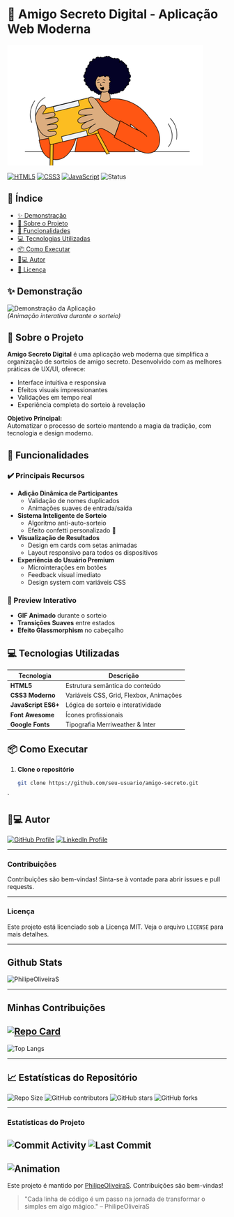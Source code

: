 # 🎅 Amigo Secreto Digital - Aplicação Web Moderna

![Capa do Projeto](assets/amigo-secreto.png)

[![HTML5](https://img.shields.io/badge/HTML5-E34F26?style=for-the-badge&logo=html5&logoColor=white)](https://developer.mozilla.org/pt-BR/docs/Web/HTML)
[![CSS3](https://img.shields.io/badge/CSS3-1572B6?style=for-the-badge&logo=css3&logoColor=white)](https://developer.mozilla.org/pt-BR/docs/Web/CSS)
[![JavaScript](https://img.shields.io/badge/JavaScript-F7DF1E?style=for-the-badge&logo=javascript&logoColor=black)](https://developer.mozilla.org/pt-BR/docs/Web/JavaScript)
![Status](https://img.shields.io/badge/Status-Concluído%20✅-brightgreen?style=for-the-badge)

## 📑 Índice
- [✨ Demonstração](#-demonstração)
- [🚀 Sobre o Projeto](#-sobre-o-projeto)
- [🎯 Funcionalidades](#-funcionalidades)
- [💻 Tecnologias Utilizadas](#-tecnologias-utilizadas)
- [📦 Como Executar](#-como-executar)
- [👨💻 Autor](#-autor)
- [📄 Licença](#-licença)

## ✨ Demonstração
![Demonstração da Aplicação](entregaDosPresentesDosAmigosSorteados.gif)  
*(Animação interativa durante o sorteio)*

## 🚀 Sobre o Projeto
**Amigo Secreto Digital** é uma aplicação web moderna que simplifica a organização de sorteios de amigo secreto. Desenvolvido com as melhores práticas de UX/UI, oferece:

- Interface intuitiva e responsiva
- Efeitos visuais impressionantes
- Validações em tempo real
- Experiência completa do sorteio à revelação

**Objetivo Principal:**  
Automatizar o processo de sorteio mantendo a magia da tradição, com tecnologia e design moderno.

## 🎯 Funcionalidades
### ✔️ Principais Recursos
- **Adição Dinâmica de Participantes**
  - Validação de nomes duplicados
  - Animações suaves de entrada/saída
- **Sistema Inteligente de Sorteio**
  - Algoritmo anti-auto-sorteio
  - Efeito confetti personalizado 🎊
- **Visualização de Resultados**
  - Design em cards com setas animadas
  - Layout responsivo para todos os dispositivos
- **Experiência do Usuário Premium**
  - Microinterações em botões
  - Feedback visual imediato
  - Design system com variáveis CSS

### 🎥 Preview Interativo
- **GIF Animado** durante o sorteio
- **Transições Suaves** entre estados
- **Efeito Glassmorphism** no cabeçalho

## 💻 Tecnologias Utilizadas
| Tecnologia          | Descrição                           |
|---------------------|-------------------------------------|
| **HTML5**           | Estrutura semântica do conteúdo     |
| **CSS3 Moderno**    | Variáveis CSS, Grid, Flexbox, Animações |
| **JavaScript ES6+** | Lógica de sorteio e interatividade  |
| **Font Awesome**    | Ícones profissionais                 |
| **Google Fonts**    | Tipografia Merriweather & Inter     |

## 📦 Como Executar
1. **Clone o repositório**
   ```bash
   git clone https://github.com/seu-usuario/amigo-secreto.git
`
 ## 👨💻 Autor
 [![GitHub Profile](https://img.shields.io/badge/GitHub-Profile-black?style=for-the-badge)](https://github.com/PhilipeOliveiraS)
 [![LinkedIn Profile](https://img.shields.io/badge/LinkedIn-Profile-blue?style=for-the-badge)](https://github.com/PhilipeOliveiraS)

 ---

### Contribuições

Contribuições são bem-vindas! Sinta-se à vontade para abrir issues e pull requests.

---

### Licença

Este projeto está licenciado sob a Licença MIT. Veja o arquivo `LICENSE` para mais detalhes.

---

## Github Stats
![PhilipeOliveiraS](https://github-readme-stats.vercel.app/api?username=PhilipeOliveiraS&show_icons=true&bg_color=0D1117&border_color=30A3DC&icon_color=30A3DC&title_color=0056B3&text_color=FFF)

---
## Minhas Contribuições
[![Repo Card](https://github-readme-stats.vercel.app/api/pin/?username=PhilipeOliveiraS&repo=web-coding&bg_color=0D1117&border_color=30A3DC&show_icons=true&icon_color=30A3DC&title_color=0056B3&text_color=FFF)](https://github.com/PhilipeOliveiraS)
---

![Top Langs](https://github-readme-stats.vercel.app/api/top-langs/?username=PhilipeOliveiraS&layout=compact&bg_color=0D1117&border_color=30A3DC&show_icons=true&icon_color=30A3DC&title_color=0056B3&text_color=FFF)

---

## 📈 Estatísticas do Repositório

![Repo Size](https://img.shields.io/github/repo-size/PhilipeOliveiraS/web-coding?style=for-the-badge)
![GitHub contributors](https://img.shields.io/github/contributors/PhilipeOliveiraS/web-coding?style=for-the-badge)
![GitHub stars](https://img.shields.io/github/stars/PhilipeOliveiraS/web-coding?style=social?style=for-the-badge)
![GitHub forks](https://img.shields.io/github/forks/PhilipeOliveiraS/web-coding?style=social?style=for-the-badge)

---

### Estatísticas do Projeto


![Commit Activity](https://img.shields.io/github/commit-activity/y/PhilipeOliveiraS/web-coding?style=for-the-badge)
![Last Commit](https://img.shields.io/github/last-commit/PhilipeOliveiraS/web-coding?style=for-the-badge)
---
![Animation](https://media.giphy.com/media/du3J3cXyzhj75IOgvA/giphy.gif)
---

Este projeto é mantido por [PhilipeOliveiraS](https://github.com/PhilipeOliveiraS). Contribuições são bem-vindas!

> "Cada linha de código é um passo na jornada de transformar o simples em algo mágico." – PhilipeOliveiraS
